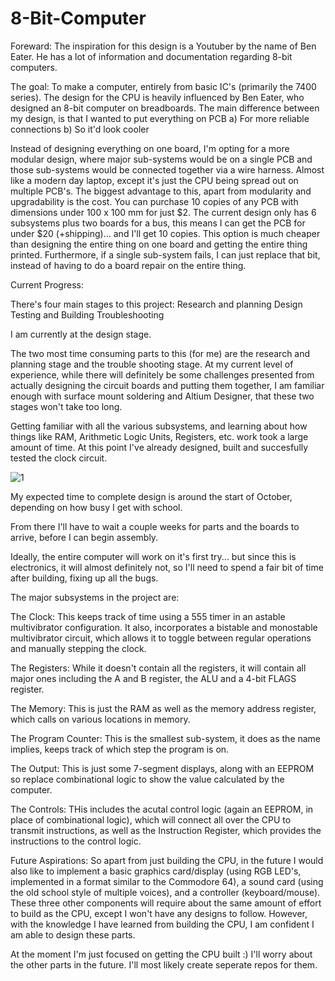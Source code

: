 # 8-Bit-Computer
Foreward: The inspiration for this design is a Youtuber by the name of Ben Eater. He has a lot of information and documentation regarding 8-bit computers.

The goal:
To make a computer, entirely from basic IC's (primarily the 7400 series). The design for the CPU is heavily influenced by Ben Eater, who designed an 8-bit computer on breadboards. 
The main difference between my design, is that I wanted to put everything on PCB
a) For more reliable connections 
b) So it'd look cooler

Instead of designing everything on one board, I'm opting for a more modular design, where major sub-systems would be on a single PCB and those sub-systems would be connected together via a wire harness. Almost like a modern day laptop, except it's just the CPU being spread out on multiple PCB's. The biggest advantage to this, apart from modularity and upgradability is the cost. You can purchase 10 copies of any PCB with dimensions under 100 x 100 mm for just $2. The current design only has 6 subsystems plus two boards for a bus, this means I can get the PCB for under $20 (+shipping)... and I'll get 10 copies. This option is much cheaper than designing the entire thing on one board and getting the entire thing printed. Furthermore, if a single sub-system fails, I can just replace that bit, instead of having to do a board repair on the entire thing.

Current Progress:

There's four main stages to this project:
Research and planning
Design
Testing and Building
Troubleshooting

I am currently at the design stage.

The two most time consuming parts to this (for me) are the research and planning stage and the trouble shooting stage. At my current level of experience, while there will definitely be some challenges presented from actually designing the circuit boards and putting them together, I am familiar enough with surface mount soldering and Altium Designer, that these two stages won't take too long.

Getting familiar with all the various subsystems, and learning about how things like RAM, Arithmetic Logic Units, Registers, etc. work took a large amount of time. At this point I've already designed, built and succesfully tested the clock circuit.

![1](https://lh3.googleusercontent.com/FS6w4m2e8pii9Z1oz3WwmEprHnBDDs-JRLz8bvKE7lH6wFhR4spKnxLRgqs37KZ2QtcpMm8LDjScWT-GkDyGG7sWnDWx-o2P20GCP6_v39tsnVzx_WQ-rqy6BIXuJUZDtjTTnwjpyvzsxtSGTOr9DjDNaBGei_1If7PsFrl1Tv4fnlLCTZl6q4UGOMFwmDbxOdafRrSQGMn-HWP6lK6kmKTGEo-XTSLPSFfiwTdWq1Z0rdchfzuu9Iz78ChcPp0EC6mgtNEH34m5IVbDrACr4vzRUkGDR7ar6xQnHB2XHmgIum4OiSYbgcjsqbYFlJ_WkmHrfV8w0XNRtKsvErndYjeg8rGkEHqTtqPtZYJcc-0kp6O-2WgS79084RDPmUXvX5rAuif943Dhny9bDaUcWlIv5t9POWfr2R9C5h2-VLkwSxx8d2agdRw8qaQoSNMoYDOswXxLn6nWuK_vdFXBNo0v2DdWHeA2XJg-nmDxTcCpxgc-DIL_17D5vfoa5lixO2NokmBxTWwgiuzRXvsAS27DGm4fdQ07fdwVOk7gP4KjgthVui2nEN7Gc5JN4wDIuwq3BDSw6rv4o73qdZJyHJsgCcATur3AJtyffMRriMBa-YTeFNT3J4DK6dtM0NGn=w870-h775-no)

My expected time to complete design is around the start of October, depending on how busy I get with school.

From there I'll have to wait a couple weeks for parts and the boards to arrive, before I can begin assembly.

Ideally, the entire computer will work on it's first try... but since this is electronics, it will almost definitely not, so I'll need to spend a fair bit of time after building, fixing up all the bugs.

The major subsystems in the project are:

The Clock:
This keeps track of time using a 555 timer in an astable multivibrator configuration. It also, incorporates a bistable and monostable multivibrator circuit, which allows it to toggle between regular operations and manually stepping the clock.

The Registers:
While it doesn't contain all the registers, it will contain all major ones including the A and B register, the ALU and a 4-bit FLAGS register.

The Memory:
This is just the RAM as well as the memory address register, which calls on various locations in memory.

The Program Counter:
This is the smallest sub-system, it does as the name implies, keeps track of which step the program is on.

The Output:
This is just some 7-segment displays, along with an EEPROM so replace combinational logic to show the value calculated by the computer.

The Controls:
THis includes the acutal control logic (again an EEPROM, in place of combinational logic), which will connect all over the CPU to transmit instructions, as well as the Instruction Register, which provides the instructions to the control logic.

Future Aspirations:
So apart from just building the CPU, in the future I would also like to implement a basic graphics card/display (using RGB LED's, implemented in a format similar to the Commodore 64), a sound card (using the old school style of multiple voices), and a controller (keyboard/mouse). These three other components will require about the same amount of effort to build as the CPU, except I won't have any designs to follow. However, with the knowledge I have learned from building the CPU, I am confident I am able to design these parts.

At the moment I'm just focused on getting the CPU built :) I'll worry about the other parts in the future. I'll most likely create seperate repos for them.
